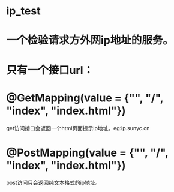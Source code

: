 # ip_test

# 一个检验请求方外网ip地址的服务。

# 只有一个接口url：

# @GetMapping(value = {"", "/", "index", "index.html"})
get访问接口会返回一个html页面提示ip地址。eg:ip.sunyc.cn

# @PostMapping(value = {"", "/", "index", "index.html"})
post访问只会返回纯文本格式的ip地址。
